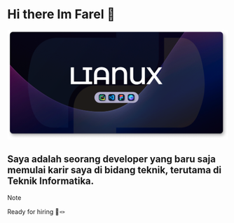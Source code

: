 # Hi there Im Farel 👋

![FarelAjahh](img/Banner%20For%20GitHub.png)
## Saya adalah seorang developer yang baru saja memulai karir saya di bidang teknik, terutama di Teknik Informatika.
> [!NOTE]
> Ready for hiring 🔧🪢




